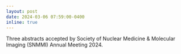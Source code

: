 ```yaml
---
layout: post
date: 2024-03-06 07:59:00-0400
inline: true
---
```


Three abstracts accepted by Society of Nuclear Medicine & Molecular Imaging (SNMMI) Annual Meeting 2024.
